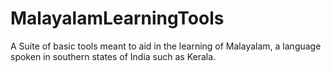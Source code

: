 # MalayalamLearningTools
A Suite of basic tools meant to aid in the learning of Malayalam, a language spoken in southern states of India such as Kerala.
